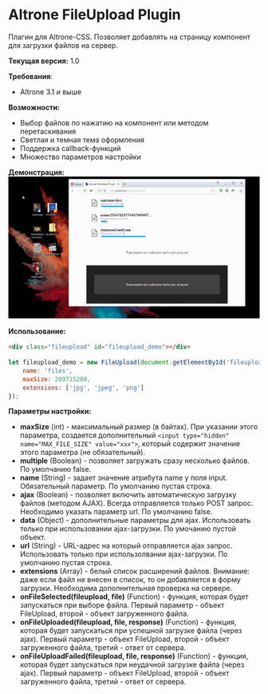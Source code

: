 # Altrone FileUpload Plugin
Плагин для Altrone-CSS. Позволяет добавлять на страницу компонент для загрузки файлов на сервер.

**Текущая версия:** 1.0

**Требования**:
* Altrone 3.1 и выше

**Возможности:**
* Выбор файлов по нажатию на компонент или методом перетаскивания
* Светлая и темная тема оформления
* Поддержка callback-функций
* Множество параметров настройки

**Демонстрация:**
![Image of Yaktocat](https://github.com/apcom52/altrone-fileupload/blob/master/anim.gif)

**Использование:**
```html
<div class="fileupload" id="fileupload_demo"></div>
```

```javascript
let fileupload_demo = new FileUpload(document.getElementById('fileupload_demo'), {
    name: 'files',
    maxSize: 209715200,
    extensions: ['jpg', 'jpeg', 'png']
});
```

**Параметры настройки:**
* __maxSize__ (int) - максимальный размер (в байтах). При указании этого параметра, создается дополнительный ```<input type="hidden" name="MAX_FILE_SIZE" value="xxx">```, который содержит значение этого параметра (не обязательный).
* __multiple__ (Boolean) - позволяет загружать сразу несколько файлов. По умолчанию false.
* __name__ (String) - задает значение атрибута name у поля input. Обязательный параметр. По умолчанию пустая строка.
* __ajax__ (Boolean) - позволяет включить автоматическую загрузку файлов (методом AJAX). Всегда отправляется только POST запрос. Необходимо указать параметр url. По умолчанию false.
* __data__ (Object) - дополнительные параметры для ajax. Использовать только при использовании ajax-загрузки. По умочанию пустой объект.
* __url__ (String) - URL-адрес на который отправляется ajax запрос. Использовать только при использолвании ajax-загрузки. По умолчанию пустая строка.
* __extensions__ (Array<String>) - белый список расширений файлов. Внимание: даже если файл не внесен в список, то он добавляется в форму загрузки. Необходима дополнительная проверка на сервере.
* __onFileSelected(fileupload, file)__ (Function) - функция, которая будет запускаться при выборе файла. Первый параметр - объект FileUpload, второй - объект загруженного файла.
* __onFileUploaded(fileupload, file, response)__ (Function) - функция, которая будет запускаться при успешной загрузке файла (через ajax). Первый параметр - объект FileUpload, второй - объект загруженного файла, третий - ответ от сервера.
* __onFileUploadFailed(fileupload, file, response)__ (Function) - функция, которая будет запускаться при неудачной загрузке файла (через ajax). Первый параметр - объект FileUpload, второй - объект загруженного файла, третий - ответ от сервера.